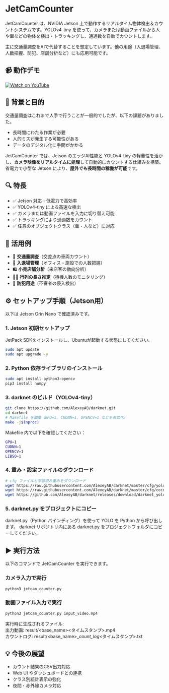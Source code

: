# JetCamCounter

JetCamCounter は、NVIDIA Jetson 上で動作するリアルタイム物体検出＆カウントシステムです。YOLOv4-tiny を使って、カメラまたは動画ファイルから人や車などの物体を検出・トラッキングし、通過数を自動でカウントします。

主に交通量調査をAIで代替することを想定しています。他の用途（入退場管理、人数把握、防犯、店舗分析など）にも応用可能です。


## 📹 動作デモ

[![Watch on YouTube](https://img.youtube.com/vi/YOUTUBE_VIDEO_ID/maxresdefault.jpg)](https://www.youtube.com/watch?v=YOUTUBE_VIDEO_ID)


## 🚀 背景と目的

交通量調査はこれまで人手で行うことが一般的でしたが、以下の課題がありました。

- 長時間にわたる作業が必要
- 人的ミスが発生する可能性がある
- データのデジタル化に手間がかかる

JetCamCounter では、Jetson のエッジAI性能と YOLOv4-tiny の軽量性を活かし、**カメラ映像をリアルタイムに処理**して自動的にカウントする仕組みを構築。省電力で小型な Jetson により、**屋外でも長時間の稼働が可能**です。


## 🔍 特長

- ✅ Jetson 対応・低電力で高効率
- ✅ YOLOv4-tiny による高速な検出
- ✅ カメラまたは動画ファイルを入力に切り替え可能
- ✅ トラッキングにより通過数をカウント
- ✅ 任意のオブジェクトクラス（車・人など）に対応


## 🧠 活用例

- 🚗 **交通量調査**（交差点の車両カウント）
- 🏢 **入退場管理**（オフィス・施設での人数把握）
- 🛍 **小売店舗分析**（来店客の動向分析）
- 🧍‍♂️ **行列の長さ推定**（待機人数のモニタリング）
- 🔐 **防犯用途**（不審者の侵入検出）


## ⚙️ セットアップ手順（Jetson用）

以下は Jetson Orin Nano で確認済みです。

### 1. Jetson 初期セットアップ

JetPack SDKをインストールし、Ubuntuが起動する状態にしてください。

```bash
sudo apt update
sudo apt upgrade -y
```

### 2. Python 依存ライブラリのインストール
```bash
sudo apt install python3-opencv
pip3 install numpy
```

### 3. darknet のビルド（YOLOv4-tiny）
```bash
git clone https://github.com/AlexeyAB/darknet.git
cd darknet
# Makefile を編集（GPU=1, CUDNN=1, OPENCV=1 などを有効化）
make -j$(nproc)
```

Makefile 内で以下を確認してください：
```bash
GPU=1
CUDNN=1
OPENCV=1
LIBSO=1
```

### 4. 重み・設定ファイルのダウンロード
```bash
# cfg ファイルと学習済み重みをダウンロード
wget https://raw.githubusercontent.com/AlexeyAB/darknet/master/cfg/yolov4-tiny.cfg -P cfg/
wget https://raw.githubusercontent.com/AlexeyAB/darknet/master/cfg/coco.data -P cfg/
wget https://github.com/AlexeyAB/darknet/releases/download/darknet_yolo_v4_pre/yolov4-tiny.weights
```

### 5. darknet.py をプロジェクトにコピー
darknet.py（Python バインディング）を使って YOLO を Python から呼び出します。
darknet リポジトリ内にある darknet.py をプロジェクトフォルダにコピーしてください。


## ▶️ 実行方法
以下のコマンドで JetCamCounter を実行できます。

### カメラ入力で実行
```bash
python3 jetcam_counter.py
```

### 動画ファイル入力で実行
```bash
python3 jetcam_counter.py input_video.mp4
```

実行時に生成されるファイル:  
出力動画: result/<base_name>_<mode>_<タイムスタンプ>.mp4  
カウントログ: result/<base_name>_<mode>_count_log_<タイムスタンプ>.txt


## 💡 今後の展望
- カウント結果のCSV出力対応
- Web UI やダッシュボードとの連携
- クラス別統計表示の強化
- 夜間・赤外線カメラ対応

